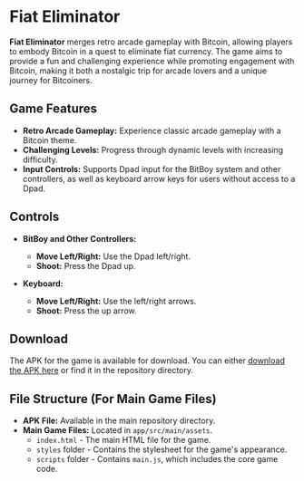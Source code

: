 # Fiat Eliminator

**Fiat Eliminator** merges retro arcade gameplay with Bitcoin, allowing players to embody Bitcoin in a quest to eliminate fiat currency. The game aims to provide a fun and challenging experience while promoting engagement with Bitcoin, making it both a nostalgic trip for arcade lovers and a unique journey for Bitcoiners.

## Game Features

- **Retro Arcade Gameplay:** Experience classic arcade gameplay with a Bitcoin theme.
- **Challenging Levels:** Progress through dynamic levels with increasing difficulty.
- **Input Controls:** Supports Dpad input for the BitBoy system and other controllers, as well as keyboard arrow keys for users without access to a Dpad.

## Controls

- **BitBoy and Other Controllers:**
  - **Move Left/Right:** Use the Dpad left/right.
  - **Shoot:** Press the Dpad up.

- **Keyboard:**
  - **Move Left/Right:** Use the left/right arrows.
  - **Shoot:** Press the up arrow.

## Download

The APK for the game is available for download. You can either [download the APK here](https://github.com/graph90/fiatEliminator_BitBoyEdition/blob/master/fiatEliminator.apk) or find it in the repository directory.

## File Structure (For Main Game Files)

- **APK File:** Available in the main repository directory.
- **Main Game Files:** Located in `app/src/main/assets`.
  - `index.html` - The main HTML file for the game.
  - `styles` folder - Contains the stylesheet for the game's appearance.
  - `scripts` folder - Contains `main.js`, which includes the core game code.
